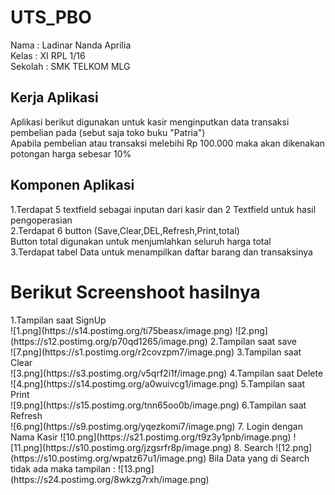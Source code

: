 # UTS_PBO
Nama : Ladinar Nanda Aprilia<br>
Kelas : XI RPL 1/16<br>
Sekolah : SMK TELKOM MLG<br>

<h2>Kerja Aplikasi</h2>
Aplikasi berikut digunakan untuk kasir menginputkan data transaksi pembelian pada (sebut saja toko buku "Patria")<br>
Apabila pembelian atau transaksi melebihi Rp 100.000 maka akan dikenakan potongan harga sebesar 10%

<h2>Komponen Aplikasi</h2>
1.Terdapat 5 textfield sebagai inputan dari kasir dan 2 Textfield untuk hasil pengoperasian<br>
2.Terdapat 6 button (Save,Clear,DEL,Refresh,Print,total)<br>
   Button total digunakan untuk menjumlahkan seluruh harga total<br> 
3.Terdapat tabel Data untuk menampilkan daftar barang dan transaksinya

<h1>Berikut Screenshoot hasilnya</h1>
1.Tampilan saat SignUp<br>
![1.png](https://s14.postimg.org/ti75beasx/image.png)
![2.png](https://s12.postimg.org/p70qd1265/image.png)
2.Tampilan saat save<br>
![7.png](https://s1.postimg.org/r2covzpm7/image.png)
3.Tampilan saat Clear<br>
![3.png](https://s3.postimg.org/v5qrf2i1f/image.png)
4.Tampilan saat Delete<br>
![4.png](https://s14.postimg.org/a0wuivcg1/image.png)
5.Tampilan saat Print<br>
![9.png](https://s15.postimg.org/tnn65oo0b/image.png)
6.Tampilan saat Refresh<br>
![6.png](https://s9.postimg.org/yqezkomi7/image.png)
7. Login dengan Nama Kasir
![10.png](https://s21.postimg.org/t9z3y1pnb/image.png)
![11.png](https://s10.postimg.org/jzgsrfr8p/image.png)
8. Search 
![12.png](https://s10.postimg.org/wpatz67u1/image.png)
Bila Data yang di Search tidak ada maka tampilan :
![13.png](https://s24.postimg.org/8wkzg7rxh/image.png)
